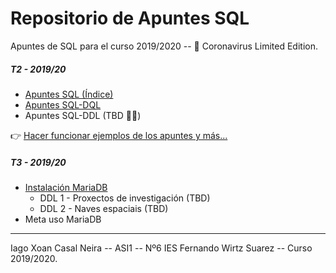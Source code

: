 # Repositorio de Apuntes SQL
Apuntes de SQL para el curso 2019/2020 -- 🦠 Coronavirus Limited Edition.

##### T2 - 2019/20

- [Apuntes SQL (Índice)](./APUNTES.md#indice)
- [Apuntes SQL-DQL](./APUNTES.md#sql---data-query-language)
- Apuntes SQL-DDL (TBD 🤦‍♂️)

👉 [Hacer funcionar ejemplos de los apuntes y más...](./APUNTES_conf.md)

##### T3 - 2019/20

- [Instalación MariaDB](./instalacion-mariadb/instalar.md)
    - DDL 1 - Proxectos de investigación (TBD)
    - DDL 2 - Naves espaciais (TBD)
- Meta uso MariaDB

___

Iago Xoan Casal Neira -- ASI1 -- Nº6
IES Fernando Wirtz Suarez -- Curso 2019/2020.